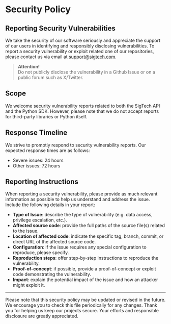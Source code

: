 # Security Policy

## Reporting Security Vulnerabilities

We take the security of our software seriously and appreciate the support of our 
users in identifying and responsibly disclosing vulnerabilities. To report a 
security vulnerability or exploit related one of our repositories, please 
contact us via email at [support@sigtech.com](mailto:support@sigtech.com).

>**Attention!**\
>Do not publicly disclose the vulnerability in a Github Issue or on a public forum such as X/Twitter.

## Scope

We welcome security vulnerability reports related to both the SigTech API and the Python SDK. However, please note that we do not accept reports for third-party libraries or Python itself.

## Response Timeline

We strive to promptly respond to security vulnerability reports. Our expected response times are as follows:

- Severe issues: 24 hours
- Other issues: 72 hours

## Reporting Instructions

When reporting a security vulnerability, please provide as much relevant information as possible to help us understand and address the issue. Include the following details in your report:

- **Type of Issue**: describe the type of vulnerability (e.g. data access, privilege escalation, etc.).
- **Affected source code**: provide the full paths of the source file(s) related to the issue.
- **Location of affected code**: indicate the specific tag, branch, commit, or direct URL of the affected source code.
- **Configuration**: if the issue requires any special configuration to reproduce, please specify.
- **Reproduction steps**: offer step-by-step instructions to reproduce the vulnerability.
- **Proof-of-concept**: if possible, provide a proof-of-concept or exploit code demonstrating the vulnerability.
- **Impact**: explain the potential impact of the issue and how an attacker might exploit it.

----

Please note that this security policy may be updated or revised in the future. We encourage you to check this file periodically for any changes. Thank you for helping us keep our projects secure. Your efforts and responsible disclosure are greatly appreciated.
